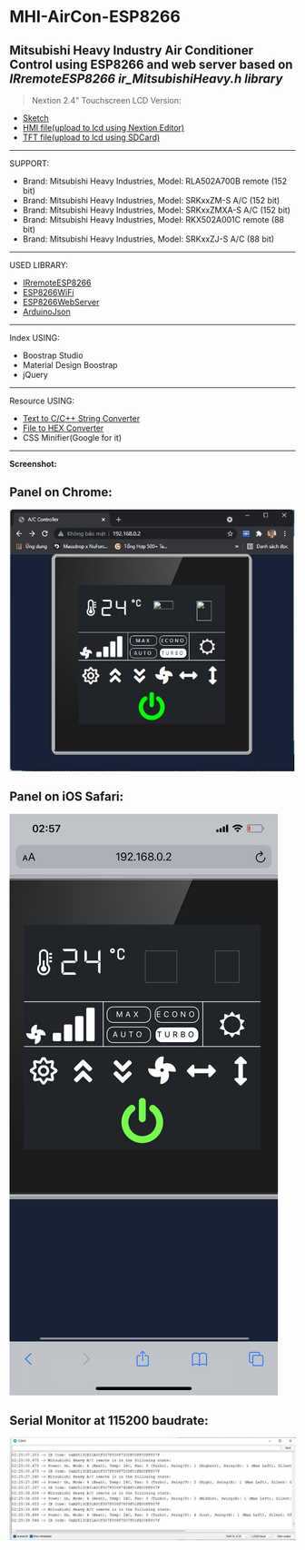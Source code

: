 # MHI-AirCon-ESP8266

## Mitsubishi Heavy Industry Air Conditioner Control using ESP8266 and web server based on *IRremoteESP8266 ir_MitsubishiHeavy.h library*

> Nextion 2.4" Touchscreen LCD Version:
- [Sketch](https://github.com/KD-MM2/MHI-AirCon-ESP8266/blob/main/Nextion-2.4-Touch-LCD_VERSION.ino)
-  [HMI file(upload to lcd using Nextion Editor)](https://github.com/KD-MM2/MHI-AirCon-ESP8266/blob/main/Nextion-2.4-Touch-LCD_VERSION.HMI)
- [TFT file(upload to lcd using SDCard)](https://github.com/KD-MM2/MHI-AirCon-ESP8266/blob/main/Nextion-2.4-Touch-LCD_VERSION.tft)
---
SUPPORT:
- Brand: Mitsubishi Heavy Industries,  Model: RLA502A700B remote (152 bit)
- Brand: Mitsubishi Heavy Industries,  Model: SRKxxZM-S A/C (152 bit)
- Brand: Mitsubishi Heavy Industries,  Model: SRKxxZMXA-S A/C (152 bit)
- Brand: Mitsubishi Heavy Industries,  Model: RKX502A001C remote (88 bit)
- Brand: Mitsubishi Heavy Industries,  Model: SRKxxZJ-S A/C (88 bit)

---
USED LIBRARY: 
 - [IRremoteESP8266](https://github.com/crankyoldgit/IRremoteESP8266)
 -  [ESP8266WiFi](https://github.com/esp8266/Arduino/tree/master/libraries/ESP8266WiFi)
 - [ESP8266WebServer](https://github.com/esp8266/Arduino/tree/master/libraries/ESP8266WebServer)
 - [ArduinoJson](https://github.com/bblanchon/ArduinoJson)

---
Index USING:
 - Boostrap Studio
 - Material Design Boostrap
 - jQuery
---
Resource USING:
 - [Text to C/C++ String Converter](https://tomeko.net/online_tools/cpp_text_escape.php?lang=en)
 - [File to HEX Converter](https://tomeko.net/online_tools/file_to_hex.php?lang=en)
 - CSS Minifier(Google for it)
 ---
 **Screenshot:**
 

## Panel on Chrome:

![enter image description here](https://raw.githubusercontent.com/KD-MM2/MHI-AirCon-ESP8266/main/screenshot/panel.jpg)





## Panel on iOS Safari:

![enter image description here](https://raw.githubusercontent.com/KD-MM2/MHI-AirCon-ESP8266/main/screenshot/panel_on_ios.jpg)


## Serial Monitor at 115200 baudrate:

![enter image description here](https://raw.githubusercontent.com/KD-MM2/MHI-AirCon-ESP8266/main/screenshot/terminal.jpg)
